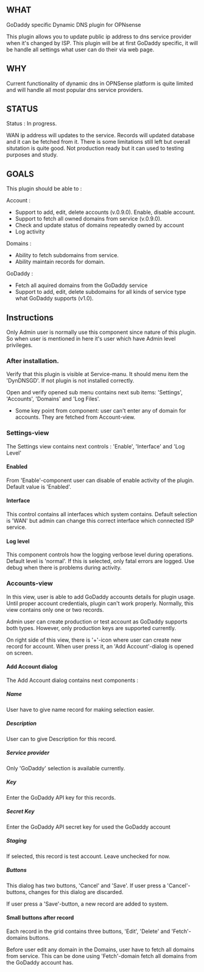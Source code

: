## WHAT

GoDaddy specific Dynamic DNS plugin for OPNsense

This plugin allows you to update public ip address to dns service provider when it's changed by ISP. This plugin will be at first GoDaddy specific, it will be handle all settings what user can do their via web page. 

## WHY

Current functionality of dynamic dns in OPNSense platform is quite limited and will handle all most popular dns service providers.

## STATUS

Status : In progress.

WAN ip address will updates to the service. Records will updated database and it can be fetched from it. There is some limitations still left but overall situtation is quite good. Not production ready but it can used to testing purposes and study.

## GOALS

This plugin should be able to :

Account : 
* Support to add, edit, delete accounts (v.0.9.0). Enable, disable account.
* Support to fetch all owned domains from service (v.0.9.0).
* Check and update status of domains repeatedly owned by account
* Log activity

Domains :
* Ability to fetch subdomains from service.
* Ability maintain records for domain.

GoDaddy :

* Fetch all aquired domains from the GoDaddy service
* Support to add, edit, delete subdomains for all kinds of service type what GoDaddy supports (v1.0).
                                                                                                     

## Instructions

Only Admin user is normally use this component since nature of this plugin. So when user is mentioned in here it's 
user which have Admin level privileges. 

### After installation.

Verify that this plugin is visible at Service-manu. It should menu item the 'DynDNSGD'. If not plugin is not installed correctly.

Open and verify opened sub menu contains next sub items: 'Settings', 'Accounts', 'Domains' and 'Log Files'.

* Some key point from component: user can't enter any of domain for accounts. They are fetched from Account-view. 
### Settings-view

The Settings view contains next controls : 'Enable', 'Interface' and 'Log Level'

#### Enabled
From 'Enable'-component user can disable of enable activity of the plugin. Default value is 'Enabled'.

#### Interface
This control contains all interfaces which system contains. Default selection is 'WAN' but admin can change this 
correct interface which connected ISP service.

#### Log level
This component controls how the logging verbose level during operations. Default level is 'normal'. 
If this is selected, only fatal errors are logged. Use debug when there is problems during activity.  

### Accounts-view

In this view, user is able to add GoDaddy accounts details for plugin usage. Until proper account credentials,
plugin can't work properly. Normally, this view contains only one or two records. 

Admin user can create production or test account as GoDaddy supports both types. However, only production keys are 
supported currently.

On right side of this view, there is '+'-icon where user can create new record for account. When user press it,
an 'Add Account'-dialog is opened on screen.

#### Add Account dialog

The Add Account dialog contains next components : 

##### Name

User have to give name record for making selection easier.

##### Description

User can to give Description for this record. 

##### Service provider
                      
Only 'GoDaddy' selection is available currently.

##### Key

Enter the GoDaddy API key for this records. 

##### Secret Key

Enter the GoDaddy API secret key for used the GoDaddy account 

##### Staging

If selected, this record is test account. Leave unchecked for now. 

##### Buttons

This dialog has two buttons, 'Cancel' and 'Save'. If user press a 'Cancel'-buttons, changes for this dialog 
are discarded. 

If user press a 'Save'-button, a new record are added to system.

#### Small buttons after record

Each record in the grid contains three buttons, 'Edit', 'Delete' and 'Fetch'-domains buttons. 

Before user edit any domain in the Domains, user have to fetch all domains from service. This can be done using 'Fetch'-domain 
fetch all domains from the GoDaddy account has.
